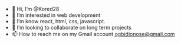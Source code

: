 - 👋 Hi, I’m @Kored28
- 👀 I’m interested in web development
- 🌱 I’m know react, html, css, javascript.
- 💞️ I’m looking to collaborate on long term projects 
- 📫 How to reach me on my Gmail account ogbidionose@gmail.com

<!---
Kored28/Kored28 is a ✨ special ✨ repository because its `README.md` (this file) appears on your GitHub profile.
You can click the Preview link to take a look at your changes.
--->
